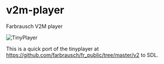 # v2m-player
Farbrausch V2M player

![TinyPlayer](https://github.com/zvezdochiot/v2m-player/blob/master/V2M-TinyPlayer.jpg)

This is a quick port of the tinyplayer at https://github.com/farbrausch/fr_public/tree/master/v2 to SDL.
